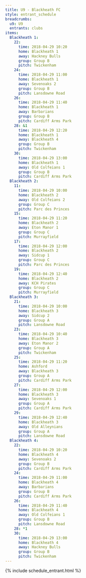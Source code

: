 ```yaml
---
title: U9 - Blackheath FC
style: entrant_schedule
breadcrumbs:
  u9: U9
  entrants: clubs
items:
  Blackheath 1:
    22:
      time: 2018-04-29 10:20
      home: Blackheath 1
      away: Hackney Bulls
      group: Group B
      pitch: Twickenham
    24:
      time: 2018-04-29 11:00
      home: Blackheath 1
      away: Sevenoaks 2
      group: Group B
      pitch: Lansdowne Road
    26:
      time: 2018-04-29 11:40
      home: Blackheath 1
      away: Barbarians
      group: Group B
      pitch: Cardiff Arms Park
    28: &1
      time: 2018-04-29 12:20
      home: Blackheath 1
      away: Blackheath 4
      group: Group B
      pitch: Twickenham
    30:
      time: 2018-04-29 13:00
      home: Blackheath 1
      away: Old Colfeians 1
      group: Group B
      pitch: Cardiff Arms Park
  Blackheath 2:
    11:
      time: 2018-04-29 10:00
      home: Blackheath 2
      away: Old Colfeians 2
      group: Group C
      pitch: Parc des Princes
    15:
      time: 2018-04-29 11:20
      home: Blackheath 2
      away: Eton Manor 1
      group: Group C
      pitch: Murrayfield
    17:
      time: 2018-04-29 12:00
      home: Blackheath 2
      away: Sidcup 1
      group: Group C
      pitch: Parc des Princes
    19:
      time: 2018-04-29 12:40
      home: Blackheath 2
      away: KCH Pirates
      group: Group C
      pitch: Murrayfield
  Blackheath 3:
    21:
      time: 2018-04-29 10:00
      home: Blackheath 3
      away: Sidcup 2
      group: Group A
      pitch: Lansdowne Road
    23:
      time: 2018-04-29 10:40
      home: Blackheath 3
      away: Eton Manor 2
      group: Group A
      pitch: Twickenham
    25:
      time: 2018-04-29 11:20
      home: Ashford
      away: Blackheath 3
      group: Group A
      pitch: Cardiff Arms Park
    27:
      time: 2018-04-29 12:00
      home: Blackheath 3
      away: Sevenoaks 1
      group: Group A
      pitch: Cardiff Arms Park
    29:
      time: 2018-04-29 12:40
      home: Blackheath 3
      away: Old Alleynians
      group: Group A
      pitch: Lansdowne Road
  Blackheath 4:
    22:
      time: 2018-04-29 10:20
      home: Blackheath 4
      away: Sevenoaks 2
      group: Group B
      pitch: Cardiff Arms Park
    24:
      time: 2018-04-29 11:00
      home: Blackheath 4
      away: Barbarians
      group: Group B
      pitch: Cardiff Arms Park
    26:
      time: 2018-04-29 11:40
      home: Blackheath 4
      away: Old Colfeians 1
      group: Group B
      pitch: Lansdowne Road
    28: *1
    30:
      time: 2018-04-29 13:00
      home: Blackheath 4
      away: Hackney Bulls
      group: Group B
      pitch: Twickenham
---
```


{% include schedule_entrant.html %}
